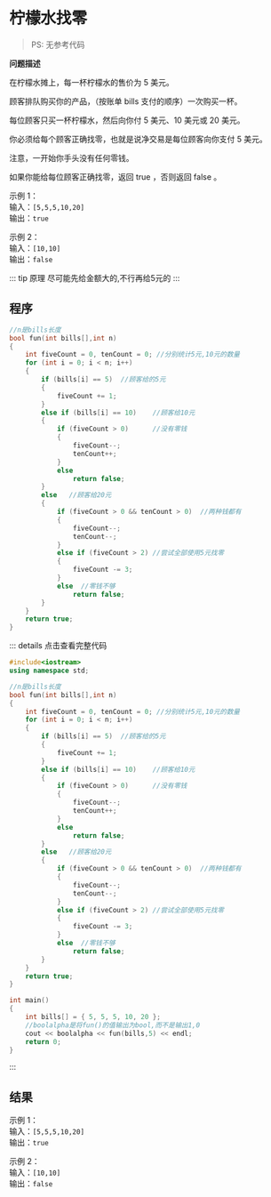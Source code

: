 # 柠檬水找零

> PS: 无参考代码

**问题描述**

在柠檬水摊上，每一杯柠檬水的售价为 5 美元。

顾客排队购买你的产品，（按账单 bills 支付的顺序）一次购买一杯。

每位顾客只买一杯柠檬水，然后向你付 5 美元、10 美元或 20 美元。

你必须给每个顾客正确找零，也就是说净交易是每位顾客向你支付 5 美元。

注意，一开始你手头没有任何零钱。

如果你能给每位顾客正确找零，返回 true ，否则返回 false 。

示例 1：  
输入：`[5,5,5,10,20]`  
输出：`true`  

示例 2：  
输入：`[10,10]`  
输出：`false`  

::: tip 原理
尽可能先给金额大的,不行再给5元的
:::

## 程序

```cpp
//n是bills长度
bool fun(int bills[],int n)
{
	int fiveCount = 0, tenCount = 0; //分别统计5元,10元的数量
	for (int i = 0; i < n; i++)
	{
		if (bills[i] == 5)	//顾客给的5元
		{
			fiveCount += 1;
		}
		else if (bills[i] == 10)	//顾客给10元
		{
			if (fiveCount > 0)		//没有零钱
			{
				fiveCount--;
				tenCount++;
			}
			else
				return false;
		}
		else   //顾客给20元
		{
			if (fiveCount > 0 && tenCount > 0)	//两种钱都有
			{
				fiveCount--;
				tenCount--;
			}
			else if (fiveCount > 2)	//尝试全部使用5元找零
			{
				fiveCount -= 3;
			}
			else  //零钱不够	
				return false;
		}
	}
	return true;
}
```

::: details 点击查看完整代码
```cpp
#include<iostream>
using namespace std;

//n是bills长度
bool fun(int bills[],int n)
{
	int fiveCount = 0, tenCount = 0; //分别统计5元,10元的数量
	for (int i = 0; i < n; i++)
	{
		if (bills[i] == 5)	//顾客给的5元
		{
			fiveCount += 1;
		}
		else if (bills[i] == 10)	//顾客给10元
		{
			if (fiveCount > 0)		//没有零钱
			{
				fiveCount--;
				tenCount++;
			}
			else
				return false;
		}
		else   //顾客给20元
		{
			if (fiveCount > 0 && tenCount > 0)	//两种钱都有
			{
				fiveCount--;
				tenCount--;
			}
			else if (fiveCount > 2)	//尝试全部使用5元找零
			{
				fiveCount -= 3;
			}
			else  //零钱不够	
				return false;
		}
	}
	return true;
}

int main()
{
	int bills[] = { 5, 5, 5, 10, 20 };
	//boolalpha是将fun()的值输出为bool,而不是输出1,0
	cout << boolalpha << fun(bills,5) << endl;
	return 0;
}
```
:::

## 结果

示例 1：  
输入：`[5,5,5,10,20]`  
输出：`true`  

示例 2：  
输入：`[10,10]`  
输出：`false`  